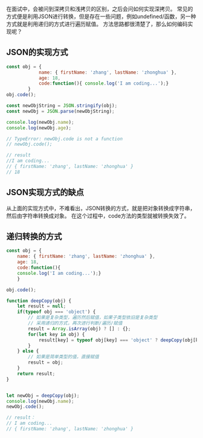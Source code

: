 在面试中，会被问到深拷贝和浅拷贝的区别，之后会问如何实现深拷贝。
常见的方式便是利用JSON进行转换，但是存在一些问题，例如undefined/函数，另一种方式就是利用递归的方式进行遍历赋值。
方法思路都很清楚了，那么如何编码实现呢？
## JSON的实现方式
```javascript
const obj = { 
            name: { firstName: 'zhang', lastName: 'zhonghua' }, 
            age: 18, 
            code:function(){ console.log('I am coding...');} 
        }
obj.code();

const newObjString = JSON.stringify(obj);
const newObj = JSON.parse(newObjString);

console.log(newObj.name);
console.log(newObj.age);

// TypeError: newObj.code is not a function
// newObj.code();

// result
//I am coding...
// { firstName: 'zhang', lastName: 'zhonghua' }
// 18
```

## JSON实现方式的缺点
从上面的实现方式中，不难看出，JSON转换的方式，就是把对象转换成字符串，然后由字符串转换成对象。
在这个过程中，code方法的类型就被转换失效了。

## 递归转换的方式
```javascript
const obj = { 
    name: { firstName: 'zhang', lastName: 'zhonghua' }, 
    age: 18, 
    code:function(){
    console.log('I am coding...');}
    }

obj.code();

function deepCopy(obj) {
    let result = null;
    if(typeof obj === 'object') {
        // 如果是复杂类型，遍历然后赋值，如果子类型依旧是复杂类型
        // 采用递归的方式，再次进行判断/遍历/赋值
        result = Array.isArray(obj) ? [] : {};
        for(let key in obj) {
            result[key] = typeof obj[key] === 'object' ? deepCopy(obj[key]) : obj[key];
        }
    } else {
        // 如果是简单类型的值，直接赋值
        result = obj;
    }
    return result;
}


let newObj = deepCopy(obj);
console.log(newObj.name);
newObj.code();

// result：
// I am coding...
// { firstName: 'zhang', lastName: 'zhonghua' }
```